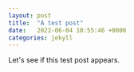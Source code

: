 ```yaml
---
layout: post
title:  "A test post"
date:   2022-06-04 10:55:46 +0000
categories: jekyll
---
```


Let's see if this test post appears.